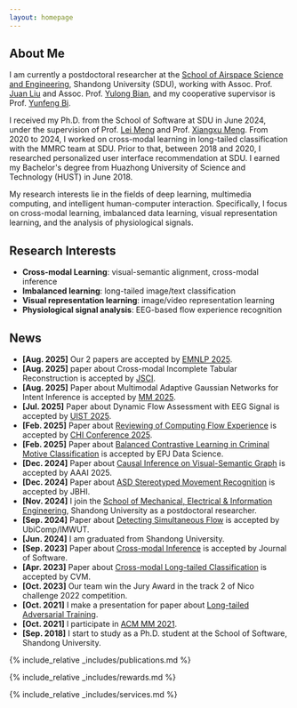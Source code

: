 ```yaml
---
layout: homepage
---
```


## About Me
I am currently a postdoctoral researcher at the [School of Airspace Science and Engineering](https://ie.wh.sdu.edu.cn/index.htm), Shandong University (SDU), working with Assoc. Prof. [Juan Liu](https://faculty.sdu.edu.cn/liujuan5) and Assoc. Prof. [Yulong Bian](https://faculty.sdu.edu.cn/bianyulong1/zh_CN/index.htm), and my cooperative supervisor is Prof. [Yunfeng Bi](https://faculty.sdu.edu.cn/biyunfeng/zh_CN/index.htm).

I received my Ph.D. from the School of Software at SDU in June 2024, under the supervision of Prof. [Lei Meng](https://ercdm.sdu.edu.cn/info/1013/1523.htm) and Prof. [Xiangxu Meng](https://www.sc.sdu.edu.cn/info/1041/2201.htm). From 2020 to 2024, I worked on cross-modal learning in long-tailed classification with the MMRC team at SDU. Prior to that, between 2018 and 2020, I researched personalized user interface recommendation at SDU. I earned my Bachelor's degree from Huazhong University of Science and Technology (HUST) in June 2018.

My research interests lie in the fields of deep learning, multimedia computing, and intelligent human-computer interaction. Specifically, I focus on cross-modal learning, imbalanced data learning, visual representation learning, and the analysis of physiological signals. <br>

## Research Interests
- **Cross-modal Learning**: visual-semantic alignment, cross-modal inference
- **Imbalanced learning**: long-tailed image/text classification
- **Visual representation learning**: image/video representation learning
- **Physiological signal analysis**: EEG-based flow experience recognition

## News
- **[Aug. 2025]** Our 2 papers are accepted by [EMNLP 2025](https://2025.emnlp.org/).
- **[Aug. 2025]** paper about Cross-modal Incomplete Tabular Reconstruction is accepted by [JSCI](https://link.springer.com/journal/44443/).
- **[Aug. 2025]** Paper about Multimodal Adaptive Gaussian Networks for Intent Inference is accepted by [MM 2025](https://acmmm2025.org/). 
- **[Jul. 2025]** Paper about Dynamic Flow Assessment with EEG Signal is accepted by [UIST 2025](https://uist.acm.org/2025/). 
- **[Feb. 2025]** Paper about [Reviewing of Computing Flow Experience](https://dl.acm.org/doi/abs/10.1145/3706599.3720250) is accepted by [CHI Conference 2025](https://chi2025.acm.org/). 
- **[Feb. 2025]** Paper about [Balanced Contrastive Learning in Criminal Motive Classification](https://epjdatascience.springeropen.com/articles/10.1140/epjds/s13688-025-00533-1) is accepted by EPJ Data Science. 
- **[Dec. 2024]** Paper about [Causal Inference on Visual-Semantic Graph](https://ojs.aaai.org/index.php/AAAI/article/view/34141) is accepted by AAAI 2025.
- **[Dec. 2024]** Paper about [ASD Stereotyped Movement Recognition](https://ieeexplore.ieee.org/abstract/document/10778548) is accepted by JBHI.
- **[Nov. 2024]** I join the [School of Mechanical, Electrical & Information Engineering](https://ie.wh.sdu.edu.cn/index.htm), Shandong University as a postdoctoral researcher.
- **[Sep. 2024]** Paper about [Detecting Simultaneous Flow](https://arxiv.org/abs/2405.02045) is accepted by UbiComp/IMWUT. 
- **[Jun. 2024]** I am graduated from Shandong University.
- **[Sep. 2023]** Paper about [Cross-modal Inference](https://www.jos.org.cn/josen/article/abstract/mL004) is accepted by Journal of Software.
- **[Apr. 2023]** Paper about [Cross-modal Long-tailed Classification](https://link.springer.com/article/10.1007/s41095-023-0382-0) is accepted by CVM.
- **[Oct. 2023]** Our team win the Jury Award in the track 2 of Nico challenge 2022 competition.
- **[Oct. 2021]**  I make a presentation for paper about [Long-tailed Adversarial Training](https://dl.acm.org/doi/abs/10.1145/3475724.3483601).
- **[Oct. 2021]** l participate in [ACM MM 2021](https://2021.acmmm.org/).
- **[Sep. 2018]** I start to study as a Ph.D. student at the School of Software, Shandong University.

{% include_relative _includes/publications.md %}

{% include_relative _includes/rewards.md %}

{% include_relative _includes/services.md %}
